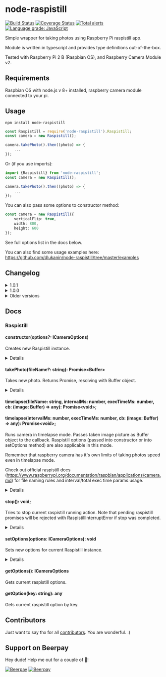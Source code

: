 # node-raspistill
[![Build Status](https://travis-ci.org/dlukanin/node-raspistill.svg?branch=master)](https://travis-ci.org/dlukanin/node-raspistill)
[![Coverage Status](https://coveralls.io/repos/github/dlukanin/node-raspistill/badge.svg?branch=master)](https://coveralls.io/github/dlukanin/node-raspistill?branch=master)
[![Total alerts](https://img.shields.io/lgtm/alerts/g/dlukanin/node-raspistill.svg?logo=lgtm&logoWidth=18)](https://lgtm.com/projects/g/dlukanin/node-raspistill/alerts/)
[![Language grade: JavaScript](https://img.shields.io/lgtm/grade/javascript/g/dlukanin/node-raspistill.svg?logo=lgtm&logoWidth=18)](https://lgtm.com/projects/g/dlukanin/node-raspistill/context:javascript)

Simple wrapper for taking photos using Raspberry Pi raspistill app.

Module is written in typescript and provides type definitions out-of-the-box.

Tested with Raspberry Pi 2 B (Raspbian OS), and Raspberry Camera Module v2.

## Requirements
Raspbian OS with node.js v 8+ installed, raspberry camera module connected to your pi.


## Usage

```
npm install node-raspistill
```

```typescript
const Raspistill = require('node-raspistill').Raspistill;
const camera = new Raspistill();

camera.takePhoto().then((photo) => {
    ...
});
```
Or (if you use imports):
```typescript
import {Raspistill} from 'node-raspistill';
const camera = new Raspistill();

camera.takePhoto().then((photo) => {
    ...
});
```

You can also pass some options to constructor method:

```typescript
const camera = new Raspistill({
    verticalFlip: true,
    width: 800,
    height: 600
});
```

See full options list in the docs below.

You can also find some usage examples here: https://github.com/dlukanin/node-raspistill/tree/master/examples

## Changelog

<details>
<summary>1.0.1</summary>
Minor deps update and security fixes.
</details>

<details>
<summary>1.0.0</summary>
Lib refactoring. General photo and timelapse methods are compatible with older versions.
Deleted setDefaultOptions method.

If you have other problems with compatibility - please create issue.
</details>

<details>
<summary>Older versions</summary>

#### v 0.0.20
[fix encoding options #20](https://github.com/dlukanin/node-raspistill/pull/20)
[options added #21](https://github.com/dlukanin/node-raspistill/pull/21)

#### v 0.0.19
Fixes in interface exports.

#### v 0.0.18
Minor deps update. Fixes for typings location in package.json

#### v 0.0.18
Minor deps update. Fixes for typings location in package.json

#### v 0.0.17
Deps update. Vulnerability fixes.

#### v 0.0.16
Deps update. Added new parameters for camera options ([#10](https://github.com/dlukanin/node-raspistill/pull/10), [#11](https://github.com/dlukanin/node-raspistill/pull/11))

#### v 0.0.15
Deps update. Fixes in setting camera options methods ([thx for mentioning it in PR](https://github.com/dlukanin/node-raspistill/pull/8))

#### v 0.0.14
Some fixes in dependencies.

#### v 0.0.13
New options ([thx for PR](https://github.com/dlukanin/node-raspistill/pull/7)): time, shutterspeed, contrast, brightness, saturation, iso.

#### v 0.0.12
Added raspistill stop method.

#### v 0.0.11
Timelapse mode. Something like beta version, can be unstable in some cases. 
Feel free to submit issue if you think that mode doesn't work well in your project.

#### v 0.0.10
Added noFileSave option. 
If you don't want to save photos on your raspberry pi - use this option.

Some bug fixes and new examples.

#### v 0.0.9
Fixed some issues with width/height options.
Added setDefaultOptions method.
Updated some dependencies.

#### v 0.0.8
Added noPreview option.
</details>

## Docs
### Raspistill
#### constructor(options?: ICameraOptions)
Creates new Raspistill instance.

<details>
<summary>Details</summary>
Options - object, that can contain:

|key|type|defaults|desc|
|---|---|---|---|
|noFileSave|boolean|false|Disables photos saving. If true - camera output will be directly sent as Buffer without saving on the drive|
|verticalFlip|boolean|false|   |
|horizontalFlip|boolean|false|   |
|noPreview|boolean|true|Disables preview window on Pi while taking photo|
|outputDir|string|'./photos'|Output directory where photos will be stored|
|fileName|string|undefined|Name for photo file. If undefined - photos file names will be calculated as new Date.now() + file encoding|
|encoding|string|'jpg'|'jpg', 'bmp', 'gif' or 'png'|
|width|number|undefined|Width of taken image in pixels. If width is not set - raspistill uses default max camera sensor resolution width|
|height|number|undefined|Height of taken image in pixels. If height is not set - raspistill uses default max camera sensor resolution height|
|time|number|undefined|Time before camera takes photo. If undefined raspistill util use it's own 5 sec timeout|
|shutterspeed|number|undefined|Shutter speed in microseconds|
|contrast|number|undefined|Contrast of the image (-100 ... 100). If undefined - raspistill util use contrast 0 value |
|brightness|number|undefined|Brightness of the image. 50 is the default raspistill util value.|
|saturation|number|undefined|Image saturation (-100 ... 100). Raspistill util uses 0 value if undefined|
|iso|number|undefined|Capture ISO (100 ... 800)|
|rotation|number|undefined|Image rotation param|
|awb|string|undefined|'off', 'auto', 'sun', 'cloud', 'shade', 'tungsten', 'fluorescent', 'incandescent', 'flash', 'horizon'|
|awbg|string|undefined|Sets blue and red gains (as floating point numbers) to be applied when awb=off. e.g. '1.5,1.2'|
|quality|number|undefined|JPEG quality <0 to 100>|
|thumb|string|undefined|Specification of the thumbnail image inserted into the JPEG file. If not specified, defaults are a size of 64x48 at quality 35|

```typescript
const camera = new Raspistill({
    verticalFlip: true,
    fileName: 'foo'
});
```

You can find more info about raspistill util options in the official docs: https://www.raspberrypi.org/documentation/raspbian/applications/camera.md
</details>

#### takePhoto(fileName?: string): Promise\<Buffer\>
Takes new photo. Returns Promise, resolving with Buffer object.

<details>
<summary>Details</summary>

```typescript
camera.takePhoto('testPhotoName').then((photo) => {
    ...
});
```
</details>

#### timelapse(fileName: string, intervalMs: number, execTimeMs: number, cb: (image: Buffer) => any): Promise\<void\>;
#### timelapse(intervalMs: number, execTimeMs: number, cb: (image: Buffer) => any): Promise\<void\>;
Runs camera in timelapse mode. Passes taken image picture as Buffer object to the callback. 
Raspistill options (passed into constructor or into setOptions method) are also applicable in this mode.

Remember that raspberry camera has it's own limits of taking photos speed even in timelapse mode.

Check out official raspistill docs (https://www.raspberrypi.org/documentation/raspbian/applications/camera.md) for
file naming rules and interval/total exec time params usage.

<details>
<summary>Details</summary>

```typescript
camera.timelapse(500, 3000, (image) => {
    // got image from camera, do something
}).then(() => {
    // timelapse ended
}).catch((err) => {
    // something bad happened
});
```
or
```typescript
camera.timelapse('image%04d', 500, 3000, (image) => {
    // got image from camera, do something
}).then(() => {
    // timelapse ended
}).catch((err) => {
    // something bad happened
});
```
</details>

#### stop(): void;
Tries to stop current raspistill running action. Note that pending raspistill promises will be
rejected with RaspistillInterruptError if stop was completed.

<details>
<summary>Details</summary>

```typescript
const RaspistillInterruptError = require('node-raspistill').RaspistillInterruptError;

raspistill.timelapse(1000, 30000, (image) => {
    console.log('got photo, trying to stop raspistill');
    raspistill.stop();
})
    .then(() => {
        console.log('timelapse ended')
    })
    .catch((err) => {
        console.log(err instanceof RaspistillInterruptError) // true, raspistill was interrupted;
    });
```

</details>

#### setOptions(options: ICameraOptions): void
Sets new options for current Raspistill instance.

<details>
<summary>Details</summary>

```typescript
camera.setOptions({
    horizontalFlip: true,
    noPreview: false
});
```
</details>

#### getOptions(): ICameraOptions
Gets current raspistill options.

#### getOption(key: string): any
Gets current raspistill option by key.

## Contributors

Just want to say thx for all [contributors](https://github.com/dlukanin/node-raspistill/graphs/contributors). You are wonderful. :)

## Support on Beerpay
Hey dude! Help me out for a couple of :beers:!

[![Beerpay](https://beerpay.io/dlukanin/node-raspistill/badge.svg?style=beer-square)](https://beerpay.io/dlukanin/node-raspistill)  [![Beerpay](https://beerpay.io/dlukanin/node-raspistill/make-wish.svg?style=flat-square)](https://beerpay.io/dlukanin/node-raspistill?focus=wish)